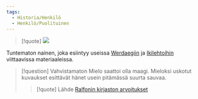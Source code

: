 ```yaml
---
tags:
  - Historia/Henkilö
  - Henkilö/Puolituinen
---
```

>[!quote]
>![](Ralfonin%20kirjaston%20arvoitukset.md#^ea2dc3)

Tuntematon nainen, joka esiintyy useissa [Werdaegiin](Werdaeg.md) ja [Ikilehtoihin](Ikilehdot.md) viittaavissa materiaaleissa.

>[!question] Vahvistamaton 
Mielo saattoi olla maagi. Mieloksi uskotut kuvaukset esittävät hänet usein pitämässä suurta sauvaa.
>>[!quote] Lähde
>>[Ralfonin kirjaston arvoitukset](Ralfonin%20kirjaston%20arvoitukset.md)
